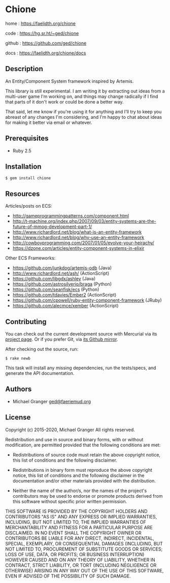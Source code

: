 # Chione

home
: https://faelidth.org/chione

code
: https://hg.sr.ht/~ged/chione

github
: https://github.com/ged/chione

docs
: https://faelidth.org/chione/docs


## Description

An Entity/Component System framework inspired by Artemis.

This library is still experimental. I am writing it by extracting out ideas from
a multi-user game I'm working on, and things may change radically if I find
that parts of it don't work or could be done a better way.

That said, let me know if you're using it for anything and I'll try to keep
you abreast of any changes I'm considering, and I'm happy to chat about ideas
for making it better via email or whatever.


## Prerequisites

* Ruby 2.5


## Installation

    $ gem install chione


## Resources

Articles/posts on ECS:

* <http://gameprogrammingpatterns.com/component.html>
* <http://t-machine.org/index.php/2007/09/03/entity-systems-are-the-future-of-mmog-development-part-1/>
* <http://www.richardlord.net/blog/what-is-an-entity-framework>
* <http://www.richardlord.net/blog/why-use-an-entity-framework>
* <http://cowboyprogramming.com/2007/01/05/evolve-your-heirachy/>
* <https://dzone.com/articles/entity-component-systems-in-elixir>

Other ECS Frameworks:

* <https://github.com/junkdog/artemis-odb> (Java)
* <http://www.richardlord.net/ash/> (ActionScript)
* <https://github.com/libgdx/ashley> (Java)
* <https://github.com/astrosilverio/braga> (Python)
* <https://github.com/seanfisk/ecs> (Python)
* <https://github.com/tdavies/Ember2> (ActionScript)
* <https://github.com/cpowell/ruby-entity-component-framework> (JRuby)
* <https://github.com/alecmce/xember> (ActionScript)

## Contributing

You can check out the current development source with Mercurial via its
[project page][sourcehut]. Or if you prefer Git, via
[its Github mirror][github].

After checking out the source, run:

    $ rake newb

This task will install any missing dependencies, run the tests/specs,
and generate the API documentation.


## Authors

- Michael Granger <ged@faeriemud.org>


## License

Copyright (c) 2015-2020, Michael Granger
All rights reserved.

Redistribution and use in source and binary forms, with or without
modification, are permitted provided that the following conditions are met:

* Redistributions of source code must retain the above copyright notice,
  this list of conditions and the following disclaimer.

* Redistributions in binary form must reproduce the above copyright notice,
  this list of conditions and the following disclaimer in the documentation
  and/or other materials provided with the distribution.

* Neither the name of the author/s, nor the names of the project's
  contributors may be used to endorse or promote products derived from this
  software without specific prior written permission.

THIS SOFTWARE IS PROVIDED BY THE COPYRIGHT HOLDERS AND CONTRIBUTORS "AS IS"
AND ANY EXPRESS OR IMPLIED WARRANTIES, INCLUDING, BUT NOT LIMITED TO, THE
IMPLIED WARRANTIES OF MERCHANTABILITY AND FITNESS FOR A PARTICULAR PURPOSE ARE
DISCLAIMED. IN NO EVENT SHALL THE COPYRIGHT OWNER OR CONTRIBUTORS BE LIABLE
FOR ANY DIRECT, INDIRECT, INCIDENTAL, SPECIAL, EXEMPLARY, OR CONSEQUENTIAL
DAMAGES (INCLUDING, BUT NOT LIMITED TO, PROCUREMENT OF SUBSTITUTE GOODS OR
SERVICES; LOSS OF USE, DATA, OR PROFITS; OR BUSINESS INTERRUPTION) HOWEVER
CAUSED AND ON ANY THEORY OF LIABILITY, WHETHER IN CONTRACT, STRICT LIABILITY,
OR TORT (INCLUDING NEGLIGENCE OR OTHERWISE) ARISING IN ANY WAY OUT OF THE USE
OF THIS SOFTWARE, EVEN IF ADVISED OF THE POSSIBILITY OF SUCH DAMAGE.


[github]: https://github.com/ged/chione
[sourcehut]: https://hg.sr.ht/~ged/chione

